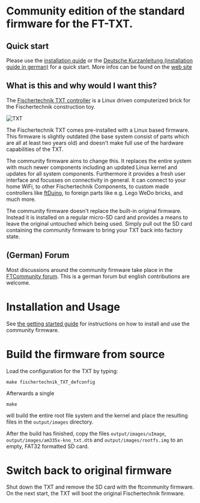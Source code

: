 # Community edition of the standard firmware for the FT-TXT.

## Quick start

Please use the [installation quide](http://cfw.ftcommunity.de/ftcommunity-TXT/en/getting-started/installation.html) or the [Deutsche Kurzanleitung (installation guide in german)](http://cfw.ftcommunity.de/ftcommunity-TXT/de/getting-started/installation.html) for a quick start. More infos can be found on the [web site](http://cfw.ftcommunity.de/)

## What is this and why would I want this?

The [Fischertechnik TXT controller](https://www.fischertechnik.de/en/products/playing/robotics/522429-robotics-txt-controller) is a Linux driven computerized brick for the Fischertechnik construction toy.

![TXT](https://raw.githubusercontent.com/wiki/ftCommunity/ftcommunity-TXT/txt_cw.jpg)

The Fischertechnik TXT comes pre-installed with a Linux based firmware. This firmware is slightly outdated
(the base system consist of parts which are all at least two years old) and doesn't make full use of the
hardware capabilities of the TXT.

The community firmware aims to change this. It replaces the entire system with much newer components including 
an updated Linux kernel and updates for all system components. Furthermore it provides a fresh user interface
and focusses on connectivity in general. It can connect to your home WiFi, to other Fischertechnik Components, to custom made controllers like [ftDuino](https://github.com/harbaum/ftduino), to foreign parts like e.g. Lego WeDo
bricks, and much more.

The community firmware doesn't replace the built-in original firmware. Instead it is installed on a regular micro-SD card
and provides a means to leave the original untouched which being used. Simply pull out the SD card containing the
community firmware to bring your TXT back into factory state.

## (German) Forum 

Most discussions around the community firmware take place in the [FTCommunity forum](http://forum.ftcommunity.de/viewforum.php?f=8). This is a german forum but english contributions are welcome.

# Installation and Usage

See [the getting started guide](https://cfw.ftcommunity.de/ftcommunity-TXT/en/getting-started/) for instructions on how to install and use the community firmware.

# Build the firmware from source
Load the configuration for the TXT by typing:

```
make fischertechnik_TXT_defconfig
```

Afterwards a single

```
make
```

will build the entire root file system and the kernel and place the resulting files in the `output/images` directory.

After the build has finished, copy the files `output/images/uImage`, `output/images/am335x-kno_txt.dtb` and `output/images/rootfs.img` to an empty, FAT32 formatted SD card.

# Switch back to original firmware

Shut down the TXT and remove the SD card with the ftcommunity firmware. On the next start, the TXT will boot the original Fischertechnik firmware.

